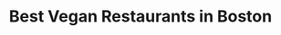 ---
layout: post
categories: [videos, blog]
tags: [blog, vegan restaurants, Boston, Boston vegan restaurants, Best Boston vegan restaurants, best vegan restaurants in Boston, Best boston restaurants]
excerpt: 
title: "Best Vegan Restaurants in Boston"
feature_video: "https://www.youtube.com/embed/uVvQVHvvVf8"
image:
    feature: 367-1.jpg
---